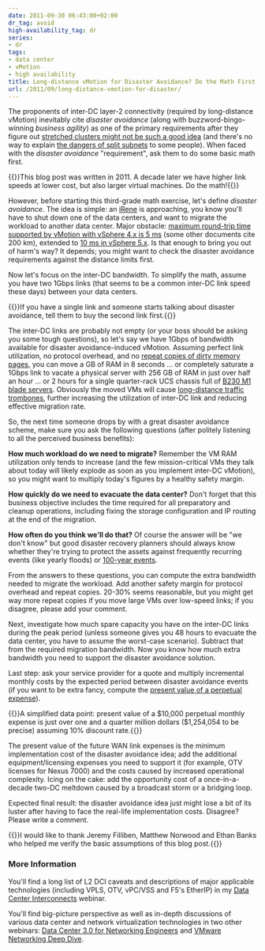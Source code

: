```yaml
---
date: 2011-09-30 06:43:00+02:00
dr_tag: avoid
high-availability_tag: dr
series:
- dr
tags:
- data center
- vMotion
- high availability
title: Long-distance vMotion for Disaster Avoidance? Do the Math First
url: /2011/09/long-distance-vmotion-for-disaster/
---
```

The proponents of inter-DC layer-2 connectivity (required by long-distance vMotion) inevitably cite *disaster avoidance* (along with buzzword-bingo-winning *business agility*) as one of the primary requirements after they figure out [stretched clusters might not be such a good idea](/2011/06/stretched-clusters-almost-as-good-as/) (and there's no way to explain [the dangers of split subnets](/2011/04/distributed-firewalls-how-badly-do-you/) to some people). When faced with the *disaster avoidance* "requirement", ask them to do some basic math first.
<!--more-->
{{<note update>}}This blog post was written in 2011. A decade later we have higher link speeds at lower cost, but also larger virtual machines. Do the math!{{</note>}}

However, before starting this third-grade math exercise, let's define *disaster avoidance*. The idea is simple: an [iRene](http://en.wikipedia.org/wiki/Hurricane_Irene_(2011)) is approaching, you know you'll have to shut down one of the data centers, and want to migrate the workload to another data center. Major obstacle: [maximum round-trip time supported by vMotion with vSphere 4.x is 5 ms](http://www.yellow-bricks.com/2009/09/21/long-distance-vmotion/) (some other documents cite 200 km), extended to [10 ms in vSphere 5.x](http://www.yellow-bricks.com/2011/08/03/vsphere-5-metro-vmotion/). Is that enough to bring you out of harm's way? It depends; you might want to check the disaster avoidance requirements against the distance limits first.

Now let's focus on the inter-DC bandwidth. To simplify the math, assume you have two 1Gbps links (that seems to be a common inter-DC link speed these days) between your data centers.

{{<note>}}If you have a single link and someone starts talking about disaster avoidance, tell them to buy the second link first.{{</note>}}

The inter-DC links are probably not empty (or your boss should be asking you some tough questions), so let's say we have 1Gbps of bandwidth available for disaster avoidance-induced vMotion. Assuming perfect link utilization, no protocol overhead, and no [repeat copies of dirty memory pages](http://blogs.vmware.com/uptime/2011/02/vmotion-whats-going-on-under-the-covers.html), you can move a GB of RAM in 8 seconds \... or completely saturate a 1Gbps link to vacate a physical server with 256 GB of RAM in just over half an hour \... or 2 hours for a single quarter-rack UCS chassis full of [B230 M1 blade servers](http://www.cisco.com/en/US/products/ps11206/index.html). Obviously the moved VMs will cause [long-distance traffic trombones](/2010/09/long-distance-vmotion-and-traffic/), further increasing the utilization of inter-DC link and reducing effective migration rate.

So, the next time someone drops by with a great disaster avoidance scheme, make sure you ask the following questions (after politely listening to all the perceived business benefits):

**How much workload do we need to migrate?** Remember the VM RAM utilization only tends to increase (and the few mission-critical VMs they talk about today will likely explode as soon as you implement inter-DC vMotion), so you might want to multiply today's figures by a healthy safety margin.

**How quickly do we need to evacuate the data center?** Don't forget that this business objective includes the time required for all preparatory and cleanup operations, including fixing the storage configuration and IP routing at the end of the migration.

**How often do you think we'll do that?** Of course the answer will be "we don't know" but good disaster recovery planners should always know whether they're trying to protect the assets against frequently recurring events (like yearly floods) or [100-year events](http://en.wikipedia.org/wiki/Hundred_year_flood).

From the answers to these questions, you can compute the extra bandwidth needed to migrate the workload. Add another safety margin for protocol overhead and repeat copies. 20-30% seems reasonable, but you might get way more repeat copies if you move large VMs over low-speed links; if you disagree, please add your comment.

Next, investigate how much spare capacity you have on the inter-DC links during the peak period (unless someone gives you 48 hours to evacuate the data center, you have to assume the worst-case scenario). Subtract that from the required migration bandwidth. Now you know how much extra bandwidth you need to support the disaster avoidance solution.

Last step: ask your service provider for a quote and multiply incremental monthly costs by the expected period between disaster avoidance events (if you want to be extra fancy, compute the [present value of a perpetual expense](http://en.wikipedia.org/wiki/Time_value_of_money#Present_value_of_a_perpetuity)).

{{<note info>}}A simplified data point: present value of a \$10,000 perpetual monthly expense is just over one and a quarter million dollars (\$1,254,054 to be precise) assuming 10% discount rate.{{</note>}}

The present value of the future WAN link expenses is the minimum implementation cost of the disaster avoidance idea; add the additional equipment/licensing expenses you need to support it (for example, OTV licenses for Nexus 7000) and the costs caused by increased operational complexity. Icing on the cake: add the opportunity cost of a once-in-a-decade two-DC meltdown caused by a broadcast storm or a bridging loop.

Expected final result: the disaster avoidance idea just might lose a bit of its luster after having to face the real-life implementation costs. Disagree? Please write a comment.

{{<note info>}}I would like to thank Jeremy Filliben, Matthew Norwood and Ethan Banks who helped me verify the basic assumptions of this blog post.{{</note>}}

### More Information

You'll find a long list of L2 DCI caveats and descriptions of major applicable technologies (including VPLS, OTV, vPC/VSS and F5's EtherIP) in my [Data Center Interconnects](https://www.ipspace.net/DCI) webinar.

You'll find big-picture perspective as well as in-depth discussions of various data center and network virtualization technologies in two other webinars: [Data Center 3.0 for Networking Engineers](https://www.ipspace.net/Data_Center_3.0_for_Networking_Engineers) and [VMware Networking Deep Dive](https://www.ipspace.net/VMnet).

